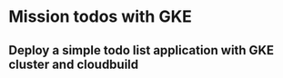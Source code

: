# Mission todos with GKE

## Deploy a simple todo list application with GKE cluster and cloudbuild 
